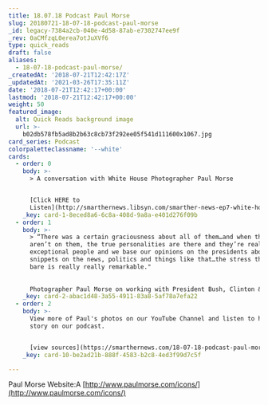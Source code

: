```yaml
---
title: 18.07.18 Podcast Paul Morse
slug: 20180721-18-07-18-podcast-paul-morse
_id: legacy-7384a2cb-040e-4d58-87ab-e7302747ee9f
_rev: 0aCMfzqL0erea7otJuXVf6
type: quick_reads
draft: false
aliases:
  - 18-07-18-podcast-paul-morse/
_createdAt: '2018-07-21T12:42:17Z'
_updatedAt: '2021-03-26T17:35:11Z'
date: '2018-07-21T12:42:17+00:00'
lastmod: '2018-07-21T12:42:17+00:00'
weight: 50
featured_image:
  alt: Quick Reads background image
  url: >-
    b02db578fb5ad8b2b63c8cb73f292ee05f541d111600x1067.jpg
card_series: Podcast
colorpaletteclassname: '--white'
cards:
  - order: 0
    body: >-
      > A conversation with White House Photographer Paul Morse


      [Click HERE to
      Listen](http://smarthernews.libsyn.com/smarther-news-ep7-white-house-photog-paul-morse)
    _key: card-1-8eced8a6-6c8a-408d-9a8a-e401d276f09b
  - order: 1
    body: >-
      > “There was a certain graciousness about all of them…and when the cameras
      aren’t on them, the true personalities are there and they’re really
      exceptional people and we base our opinions on the presidents about little
      snippets on the news, politics and things like that…the stress that they
      bare is really really remarkable."  
        
        
      Photographer Paul Morse on working with President Bush, Clinton & Obama.
    _key: card-2-abac1d48-3a55-4911-83a8-5af78a7efa22
  - order: 2
    body: >-
      View more of Paul's photos on our YouTube Channel and listen to his full
      story on our podcast.


      [view sources](https://smarthernews.com/18-07-18-podcast-paul-morse/)
    _key: card-10-be2ad21b-888f-4583-b2c8-4ed3f99d7c5f

---
```

Paul Morse Website:A [http://www.paulmorse.com/icons/](http://www.paulmorse.com/icons/)